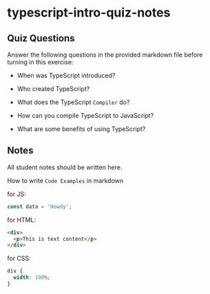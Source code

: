 # typescript-intro-quiz-notes

## Quiz Questions

Answer the following questions in the provided markdown file before turning in this exercise:

- When was TypeScript introduced?
<!-- October 2012 -->
- Who created TypeScript?
<!-- Microsoft  -->
- What does the TypeScript `Compiler` do?
<!--  tsc or the "TypeScript Compiler" is responsible for taking our TypeScript code and compiling it into valid JavaScript so that the browser can read it. -->
- How can you compile TypeScript to JavaScript?
<!-- TypeScript forces an extra compile step that can be awkward or lengthy, depending on the size of your project. -->
- What are some benefits of using TypeScript?
<!-- TypeScript's main advantages are the tools it provides for writing more robust and easier-to-read JavaScript as your projects grow in scale and complexity.  -->

## Notes

All student notes should be written here.

How to write `Code Examples` in markdown

for JS:

```js
const data = 'Howdy';
```

for HTML:

```html
<div>
  <p>This is text content</p>
</div>
```

for CSS:

```css
div {
  width: 100%;
}
```
